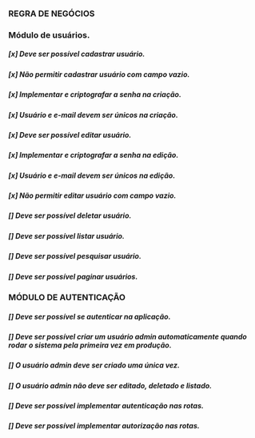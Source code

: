 ### REGRA DE NEGÓCIOS
### Módulo de usuários.
##### [x] Deve ser possível cadastrar usuário.
##### [x] Não permitir cadastrar usuário com campo vazio.
##### [x] Implementar e criptografar a senha na criação.
##### [x] Usuário e e-mail devem ser únicos na criação.

##### [x] Deve ser possível editar usuário.
##### [x] Implementar e criptografar a senha na edição.
##### [x] Usuário e e-mail devem ser únicos na edição.
##### [x] Não permitir editar usuário com campo vazio.

##### [] Deve ser possível deletar usuário.

##### [] Deve ser possível listar usuário.
##### [] Deve ser possível pesquisar usuário.
##### [] Deve ser possível paginar usuários.

### MÓDULO DE AUTENTICAÇÃO

##### [] Deve ser possível se autenticar na aplicação.
##### [] Deve ser possível criar um usuário admin automaticamente quando rodar o sistema pela primeira vez em produção.
##### [] O usuário admin deve ser criado uma única vez.
##### [] O usuário admin não deve ser editado, deletado e listado.
##### [] Deve ser possível implementar autenticação nas rotas.
##### [] Deve ser possível implementar autorização nas rotas.


